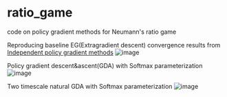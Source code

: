 # ratio_game
code on policy gradient methods for Neumann's ratio game

Reproducing baseline EG(Extragradient descent) convergence results from [Independent policy gradient methods](https://papers.nips.cc/paper/2020/file/3b2acfe2e38102074656ed938abf4ac3-Paper.pdf)
![image](https://github.com/zhaoyl18/ratio_game/results/EG_baseline.png)

Policy gradient descent&ascent(GDA) with Softmax parameterization
![image](https://github.com/zhaoyl18/ratio_game/results/softmax/eta=1.00.png)

Two timescale natural GDA with Softmax parameterization
![image](https://github.com/zhaoyl18/ratio_game/results/natural/eta=1.00.png)
